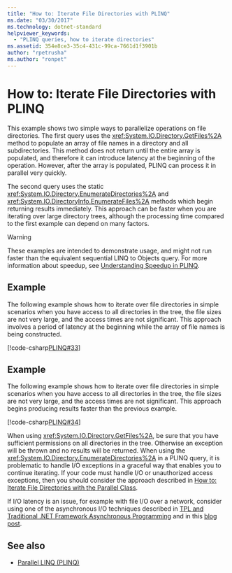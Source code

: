 ```yaml
---
title: "How to: Iterate File Directories with PLINQ"
ms.date: "03/30/2017"
ms.technology: dotnet-standard
helpviewer_keywords: 
  - "PLINQ queries, how to iterate directories"
ms.assetid: 354e8ce3-35c4-431c-99ca-7661d1f3901b
author: "rpetrusha"
ms.author: "ronpet"
---
```

# How to: Iterate File Directories with PLINQ
This example shows two simple ways to parallelize operations on file directories. The first query uses the <xref:System.IO.Directory.GetFiles%2A> method to populate an array of file names in a directory and all subdirectories. This method does not return until the entire array is populated, and therefore it can introduce latency at the beginning of the operation. However, after the array is populated, PLINQ can process it in parallel very quickly.  
  
 The second query uses the static <xref:System.IO.Directory.EnumerateDirectories%2A> and <xref:System.IO.DirectoryInfo.EnumerateFiles%2A> methods which begin returning results immediately. This approach can be faster when you are iterating over large directory trees, although the processing time compared to the first example can depend on many factors.  
  
> [!WARNING]
>  These examples are intended to demonstrate usage, and might not run faster than the equivalent sequential LINQ to Objects query. For more information about speedup, see [Understanding Speedup in PLINQ](../../../docs/standard/parallel-programming/understanding-speedup-in-plinq.md).  
  
## Example  
 The following example shows how to iterate over file directories in simple scenarios when you have access to all directories in the tree, the file sizes are not very large, and the access times are not significant. This approach involves a period of latency at the beginning while the array of file names is being constructed.  
  
 [!code-csharp[PLINQ#33](../../../samples/snippets/csharp/VS_Snippets_Misc/plinq/cs/plinqfileiteration.cs#33)]  
  
## Example  
 The following example shows how to iterate over file directories in simple scenarios when you have access to all directories in the tree, the file sizes are not very large, and the access times are not significant. This approach begins producing results faster than the previous example.  
  
 [!code-csharp[PLINQ#34](../../../samples/snippets/csharp/VS_Snippets_Misc/plinq/cs/plinqfileiteration.cs#34)]  
  
 When using <xref:System.IO.Directory.GetFiles%2A>, be sure that you have sufficient permissions on all directories in the tree. Otherwise an exception will be thrown and no results will be returned. When using the <xref:System.IO.Directory.EnumerateDirectories%2A> in a PLINQ query, it is problematic to handle I/O exceptions in a graceful way that enables you to continue iterating. If your code must handle I/O or unauthorized access exceptions, then you should consider the approach described in [How to: Iterate File Directories with the Parallel Class](../../../docs/standard/parallel-programming/how-to-iterate-file-directories-with-the-parallel-class.md).  
  
 If I/O latency is an issue, for example with file I/O over a network, consider using one of the asynchronous I/O techniques described in [TPL and Traditional .NET Framework Asynchronous Programming](../../../docs/standard/parallel-programming/tpl-and-traditional-async-programming.md) and in this [blog post](https://blogs.msdn.microsoft.com/pfxteam/2009/08/04/parallel-extensions-and-io/).  
  
## See also

- [Parallel LINQ (PLINQ)](../../../docs/standard/parallel-programming/parallel-linq-plinq.md)
